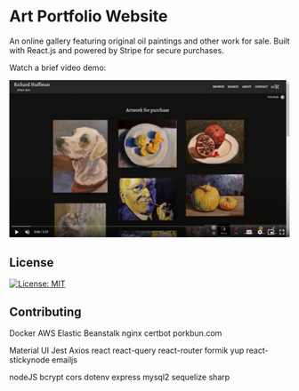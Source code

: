# Art Portfolio Website
An online gallery featuring original oil paintings and other work for sale. Built with React.js and powered by Stripe for secure purchases.

Watch a brief video demo:

[![Watch the video](./client/src/assets/thumbnail.png)](https://drive.google.com/file/d/1kYkIfwzzWknv6RLEsQKCg5BbcpUUrys7/view)

## License

[![License: MIT](https://img.shields.io/badge/License-MIT-yellow.svg)](https://opensource.org/licenses/MIT)

## Contributing


Docker
AWS Elastic Beanstalk
nginx
certbot
porkbun.com

Material UI
Jest
Axios
react
react-query
react-router
formik
yup
react-stickynode
emailjs

nodeJS
bcrypt
cors
dotenv
express
mysql2
sequelize
sharp